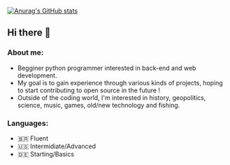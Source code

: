 [![Anurag's GitHub stats](https://github-readme-stats.vercel.app/api?username=hugofco)](https://github.com/anuraghazra/github-readme-stats)

## Hi there 👋
### About me:
- Begginer python programmer interested in back-end and web development.
- My goal is to gain experience through various kinds of projects, hoping to start contributing to open source in the future !
- Outside of the coding world, I'm interested in history, geopolitics, science, music, games, old/new technology and fishing.

### Languages: 
- 🇧🇷 Fluent
- 🇺🇸 Intermidiate/Advanced
- 🇩🇪 Starting/Basics
